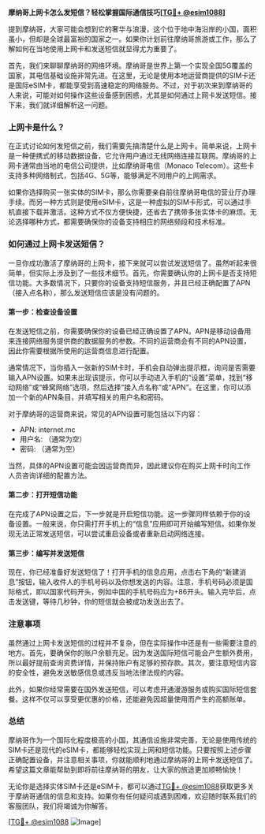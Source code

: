 **摩纳哥上网卡怎么发短信？轻松掌握国际通信技巧[[TG💪+ @esim1088](https://t.me/s/esim1088)]**

提到摩纳哥，大家可能会想到它的奢华与浪漫，这个位于地中海沿岸的小国，面积虽小，但却是全球最富裕的国家之一。如果你计划前往摩纳哥旅游或工作，那么了解如何在当地使用上网卡和发送短信就显得尤为重要了。

首先，我们来聊聊摩纳哥的网络环境。摩纳哥是世界上第一个实现全国5G覆盖的国家，其电信基础设施非常先进。在这里，无论是使用本地运营商提供的SIM卡还是国际eSIM卡，都能享受到高速稳定的网络服务。不过，对于初次来到摩纳哥的人来说，可能对如何操作这些设备感到困惑，尤其是如何通过上网卡发送短信。接下来，我们就详细解析这一问题。

### 上网卡是什么？

在正式讨论如何发短信之前，我们需要先搞清楚什么是上网卡。简单来说，上网卡是一种便携式的移动数据设备，它允许用户通过无线网络连接互联网。摩纳哥的上网卡通常由当地的电信公司提供，比如摩纳哥电信（Monaco Telecom）。这些卡支持多种网络制式，包括4G、5G等，能够满足不同用户的上网需求。

如果你选择购买一张实体的SIM卡，那么你需要亲自前往摩纳哥电信的营业厅办理手续。而另一种方式则是使用eSIM卡，这是一种虚拟的SIM卡形式，可以通过手机直接下载并激活。这种方式不仅方便快捷，还省去了携带多张实体卡的麻烦。无论选择哪种方式，都需要确保你的设备支持相应的网络频段和技术标准。

### 如何通过上网卡发送短信？

一旦你成功激活了摩纳哥的上网卡，接下来就可以尝试发送短信了。虽然听起来很简单，但实际上涉及到了一些技术细节。首先，你需要确认你的上网卡是否支持短信功能。大多数情况下，只要你的设备支持短信服务，并且已经正确配置了APN（接入点名称），那么发送短信应该是没有问题的。

#### 第一步：检查设备设置

在发送短信之前，你需要确保你的设备已经正确设置了APN。APN是移动设备用来连接网络服务提供商的数据服务的参数。不同的运营商会有不同的APN设置，因此你需要根据所使用的运营商信息进行配置。

通常情况下，当你插入一张新的SIM卡时，手机会自动弹出提示框，询问是否需要输入APN设置。如果未出现该提示，你可以手动进入手机的“设置”菜单，找到“移动网络”或“蜂窝网络”选项，然后选择“接入点名称”或“APN”。在这里，你可以添加一个新的APN条目，并填写相关的用户名和密码。

对于摩纳哥的运营商来说，常见的APN设置可能包括以下内容：

- APN: internet.mc
- 用户名: （通常为空）
- 密码: （通常为空）

当然，具体的APN设置可能会因运营商而异，因此建议你在购买上网卡时向工作人员咨询详细的配置方法。

#### 第二步：打开短信功能

在完成了APN设置之后，下一步就是开启短信功能。这一步骤同样依赖于你的设备设置。一般来说，你只需打开手机上的“信息”应用即可开始编写短信。如果你发现无法正常发送短信，可以尝试重启设备或者重新启动网络连接。

#### 第三步：编写并发送短信

现在，你已经准备好发送短信了！打开手机的信息应用，点击右下角的“新建消息”按钮，输入收件人的手机号码以及你想发送的内容。注意，手机号码必须是国际格式，即以国家代码开头，例如中国的手机号码应为+86开头。输入完毕后，点击发送键，等待几秒钟，你的短信就会被成功发送出去了。

### 注意事项

虽然通过上网卡发送短信的过程并不复杂，但在实际操作中还是有一些需要注意的地方。首先，要确保你的账户余额充足。因为发送国际短信可能会产生额外费用，所以最好提前查询资费详情，并保持账户有足够的预存款。其次，要注意短信内容的安全性，避免发送敏感信息或违反当地法律法规的内容。

此外，如果你经常需要在国外发送短信，可以考虑开通漫游服务或购买国际短信套餐。这样不仅可以享受更优惠的价格，还能避免因超量使用而产生的高额账单。

### 总结

摩纳哥作为一个国际化程度极高的小国，其通信设施非常完善，无论是使用传统的SIM卡还是现代的eSIM卡，都能够轻松实现上网和短信功能。只要按照上述步骤正确配置设备，并注意相关事项，你就能顺利地通过摩纳哥的上网卡发送短信了。希望这篇文章能帮助到即将前往摩纳哥的朋友，让大家的旅途更加顺畅愉快！

无论你是选择实体SIM卡还是eSIM卡，都可以通过[TG💪+ @esim1088](https://t.me/s/esim1088)获取更多关于摩纳哥通信的信息和支持。如果你有任何疑问或遇到困难，欢迎随时联系我们的客服团队，我们将竭诚为你解答。

[[TG💪+ @esim1088](https://t.me/s/esim1088) ![Image](https://i.postimg.cc/4NQfJmqS/Snipaste-2025-05-13-00-14-12.png)]
